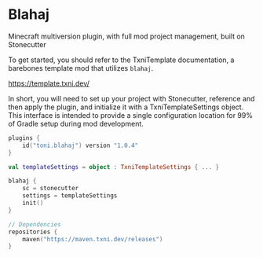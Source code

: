 # Blahaj
Minecraft multiversion plugin, with full mod project management, built on Stonecutter

To get started, you should refer to the TxniTemplate documentation, a barebones template mod that utilizes `blahaj`.

https://template.txni.dev/

In short, you will need to set up your project with Stonecutter, reference and then apply the plugin, and initialize it
with a TxniTemplateSettings object. This interface is intended to provide a single configuration location for
99% of Gradle setup during mod development.

```kotlin
plugins { 
	id("toni.blahaj") version "1.0.4"
}

val templateSettings = object : TxniTemplateSettings { ... }

blahaj {
	sc = stonecutter
	settings = templateSettings
	init()
}

// Dependencies
repositories {
	maven("https://maven.txni.dev/releases") 
}
```